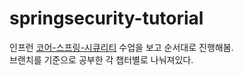 # springsecurity-tutorial

인프런 [코어-스프링-시큐리티](https://www.inflearn.com/course/%EC%BD%94%EC%96%B4-%EC%8A%A4%ED%94%84%EB%A7%81-%EC%8B%9C%ED%81%90%EB%A6%AC%ED%8B%B0) 수업을 보고 순서대로 진행해봄.  
브랜치를 기준으로 공부한 각 챕터별로 나눠져있다.  
